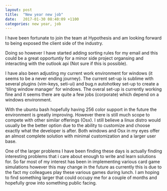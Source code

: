 ```yaml
---
layout: post
title:  "New year new job"
date:   2017-01-30 08:40:09 +1100
categories: new year, job
---
```


I have been fortunate to join the team at Hypothesis and am looking forward to being exposed the client side of the industry.

Doing so however I have started adding sorting rules for my email and this could be a great opportuntiy for a minor side project organsing and interacting with the outlook api (Not sure if this is possible). 

I have also been adjusting my current work environment for windows (it seems to be a never ending journey). The current set-up is sublime with several plugins (vim-keys, seti-ui) and bug.n autohotkey set-up to create a 'tiling window manager' for windows. The overal set-up is currently working fine and it seems there are quite a few jobs (corporate) which depend on a windows environment. 

With the ubuntu bash hopefully having 256 color support in the future the environment is greatly improving. However there is still much scope to compete with other similar offerings (Osx). I still believe a linux distro would usually be the better option due to the ability to customize and choose exactly what the developer is after. Both windows and Osx in my eyes offer an almost complete solution with minimal customization and a larger user base. 

One of the larger problems I have been finding these days is actually finding interesting problems that i care about enough to write and learn solutions for. So far most of my interest has been in implementing various card game simulations however this may change in the future as currently this is due to the fact my colleagues play these various games during lunch. I am hoping to find something larger that could occupy me for a couple of months and hopefully grow into something public facing.

